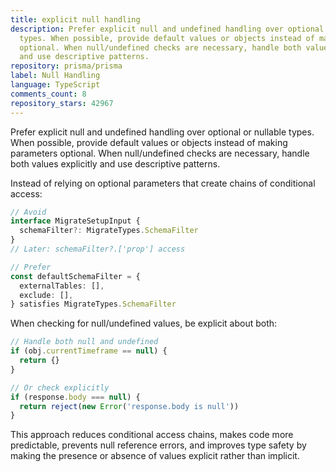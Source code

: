 ```yaml
---
title: explicit null handling
description: Prefer explicit null and undefined handling over optional or nullable
  types. When possible, provide default values or objects instead of making parameters
  optional. When null/undefined checks are necessary, handle both values explicitly
  and use descriptive patterns.
repository: prisma/prisma
label: Null Handling
language: TypeScript
comments_count: 8
repository_stars: 42967
---
```


Prefer explicit null and undefined handling over optional or nullable types. When possible, provide default values or objects instead of making parameters optional. When null/undefined checks are necessary, handle both values explicitly and use descriptive patterns.

Instead of relying on optional parameters that create chains of conditional access:
```typescript
// Avoid
interface MigrateSetupInput {
  schemaFilter?: MigrateTypes.SchemaFilter
}
// Later: schemaFilter?.['prop'] access

// Prefer
const defaultSchemaFilter = {
  externalTables: [],
  exclude: [],
} satisfies MigrateTypes.SchemaFilter
```

When checking for null/undefined values, be explicit about both:
```typescript
// Handle both null and undefined
if (obj.currentTimeframe == null) {
  return {}
}

// Or check explicitly
if (response.body === null) {
  return reject(new Error('response.body is null'))
}
```

This approach reduces conditional access chains, makes code more predictable, prevents null reference errors, and improves type safety by making the presence or absence of values explicit rather than implicit.